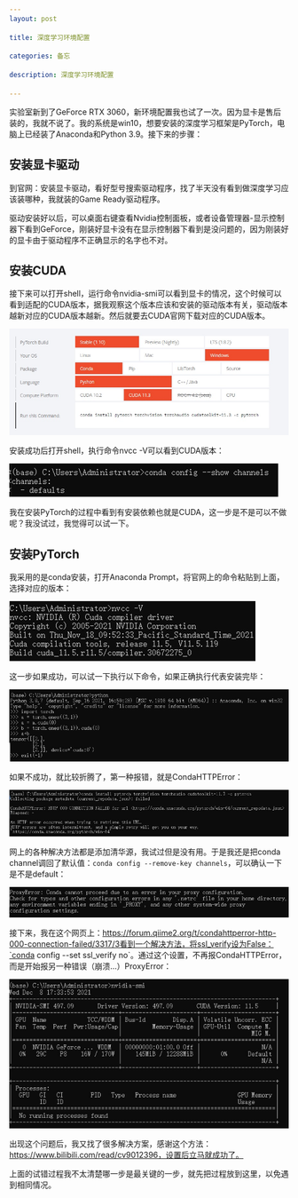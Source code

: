 ```yaml
---
layout: post

title: 深度学习环境配置

categories: 备忘

description: 深度学习环境配置

---
```


实验室新到了GeForce RTX 3060，新环境配置我也试了一次。因为显卡是售后装的，我就不说了。我的系统是win10，想要安装的深度学习框架是PyTorch，电脑上已经装了Anaconda和Python 3.9。接下来的步骤：

## 安装显卡驱动

到官网：安装显卡驱动，看好型号搜索驱动程序，找了半天没有看到做深度学习应该装哪种，我就装的Game Ready驱动程序。

驱动安装好以后，可以桌面右键查看Nvidia控制面板，或者设备管理器-显示控制器下看到GeForce，刚装好显卡没有在显示控制器下看到是没问题的，因为刚装好的显卡由于驱动程序不正确显示的名字也不对。

## 安装CUDA

接下来可以打开shell，运行命令nvidia-smi可以看到显卡的情况，这个时候可以看到适配的CUDA版本，据我观察这个版本应该和安装的驱动版本有关，驱动版本越新对应的CUDA版本越新。然后就要去CUDA官网下载对应的CUDA版本。

![image-20211208173408027](/images/posts/IMG_4605.jpg)

安装成功后打开shell，执行命令nvcc -V可以看到CUDA版本：

![image-20211208161831637](/images/posts/IMG_4606.jpg)

我在安装PyTorch的过程中看到有安装依赖也就是CUDA，这一步是不是可以不做呢？我没试过，我觉得可以试一下。

## 安装PyTorch

我采用的是conda安装，打开Anaconda Prompt，将官网上的命令粘贴到上面，选择对应的版本：

![image-20211208162334617](/images/posts/IMG_4607.jpg)

这一步如果成功，可以试一下执行以下命令，如果正确执行代表安装完毕：

![微信截图_20211208161938](/images/posts/IMG_4608.jpg)

如果不成功，就比较折腾了，第一种报错，就是CondaHTTPError：

![image-20211208162128415](/images/posts/IMG_4609.jpg)

网上的各种解决方法都是添加清华源，我试过但是没有用。于是我还是把conda channel调回了默认值：`conda config --remove-key channels`，可以确认一下是不是default：

![image-20211208172822549](/images/posts/IMG_4610.jpg)

接下来，我在这个网页上：https://forum.qiime2.org/t/condahttperror-http-000-connection-failed/3317/3看到一个解决方法，将ssl_verify设为False：`conda config --set ssl_verify no`。通过这个设置，不再报CondaHTTPError，而是开始报另一种错误（崩溃...）ProxyError：

![image-20211208173159203](/images/posts/IMG_4611.jpg)

出现这个问题后，我又找了很多解决方案，感谢这个方法：https://www.bilibili.com/read/cv9012396，设置后立马就成功了。

上面的试错过程我不太清楚哪一步是最关键的一步，就先把过程放到这里，以免遇到相同情况。

